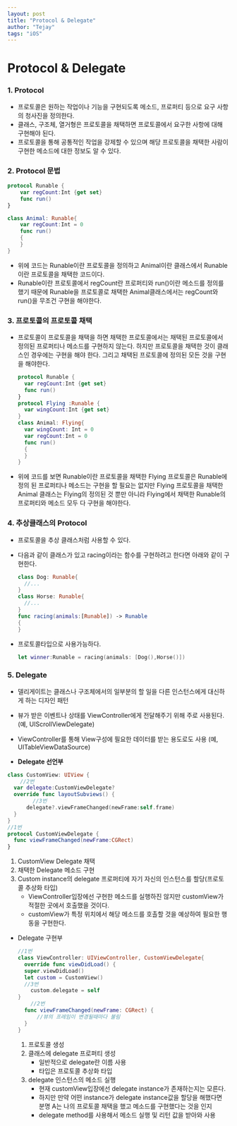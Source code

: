 ```yaml
---
layout: post
title: "Protocol & Delegate"
author: "Tejay"
tags: "iOS"
---
```


# Protocol & Delegate

### 1. Protocol

- 프로토콜은 원하는 작업이나 기능을 구현되도록 메소드, 프로퍼티 등으로 요구 사항의 청사진을 정의한다.
- 클래스, 구조체, 열거형은 프로토콜을 채택하면 프로토콜에서 요구한 사항에 대해 구현해야 된다.
- 프로토콜을 통해 공통적인 작업을 강제할 수 있으며 해당 프로토콜을 채택한 사람이 구현한 메소드에 대한 정보도 알 수 있다.



### 2. Protocol 문법

```swift
protocol Runable {
	var regCount:Int {get set}
	func run()
}

class Animal: Runable{
	var regCount:Int = 0
	func run()
	{
	}
}
```

- 위에 코드는 Runable이란 프로토콜을 정의하고 Animal이란 클래스에서 Runable이란 프로토콜을 채택한 코드이다.
- Runable이란 프로토콜에서 regCount란 프로퍼티와 run()이란 메소드를 정의를 했기 때문에 Runable을 프로토콜로 채택한 Animal클래스에서는 regCount와 run()을 무조건 구현을 해야한다.



### 3. 프로토콜의 프로토콜 채택

- 프로토콜이 프로토콜을 채택을 하면 채택한 프로토콜에서는 채택된 프로토콜에서 정의된 프로퍼티나 메소드를 구현하지 않는다. 하지만 프로토콜을 채택한 것이 클래스인 경우에는  구현을 해야 한다. 그리고 채택된 프로토콜에 정의된 모든 것을 구현을 해야한다.

  ```swift
  protocol Runable {
  	var regCount:Int {get set}
  	func run()
  }
  protocol Flying :Runable {
  	var wingCount:Int {get set}
  }
  class Animal: Flying{
  	var wingCount: Int = 0
  	var regCount:Int = 0
  	func run()
  	{
  	}
  }
  ```

- 위에 코드를 보면 Runable이란 프로토콜을 채택한 Flying 프로토콜은 Runable에 정의 된 프로퍼티나 메소드는 구현을 할 필요는 없지만 Flying 프로토콜을 채택한 Animal 클래스는 Flying의 정의된 것 뿐만 아니라 Flying에서 채택한 Runable의 프로퍼티와 메소드 모두 다 구현을 해야한다.



### 4. 추상클래스의 Protocol

- 프로토콜을 추상 클래스처럼 사용할 수 있다.

- 다음과 같이 클래스가 있고 racing이라는 함수를 구현하려고 한다면 아래와 같이 구현한다.

  ```swift
  class Dog: Runable{
  	//...
  }
  class Horse: Runable{
  	//...
  }
  func racing(animals:[Runable]) -> Runable
  {
  }
  ```

- 프로토콜타입으로 사용가능하다.

  ```swift
  let winner:Runable = racing(animals: [Dog(),Horse()])
  ```



### 5. Delegate

- 델리게이트는 클래스나 구조체에서의 일부분의 할 일을 다른 인스턴스에게 대신하게 하는 디자인 패턴
- 뷰가 받은 이벤트나 상태를 ViewController에게 전달해주기 위해 주로 사용된다. (예, UIScrollViewDelegate)
- ViewController를 통해 View구성에 필요한 데이터를 받는 용도로도 사용 (예, UITableViewDataSource)



-  **Delegate 선언부**

  ```swift
  class CustomView: UIView {
      //2번
  	var delegate:CustomViewDelegate?
  	override func layoutSubviews() {
          //3번
  		delegate?.viewFrameChanged(newFrame:self.frame)
  	}
  }
  //1번
  protocol CustomViewDelegate {
  	func viewFrameChanged(newFrame:CGRect)
  }
  ```

  1. CustomView Delegate 채택
  2. 채택한 Delegate 메소드 구현
  3. Custom instance의 delegate 프로퍼티에 자기 자신의 인스턴스를 할당(프로토콜 추상화 타입)
     - ViewController입장에선 구현한 메소드를 실행하진 않지만 customView가 적절한 곳에서 호출했을 것이다.
     - customView가 특정 위치에서 해당 메소드를 호촐할 것을 예상하여 필요한 행동을 구현한다.

- Delegate 구현부

  ```swift
  //1번
  class ViewController: UIViewController, CustomViewDelegate{
  	override func viewDidLoad() {
  	super.viewDidLoad()
  	let custom = CustomView()
  	//3번
      custom.delegate = self
  }
      //2번
  	func viewFrameChanged(newFrame: CGRect) {
  		//뷰의 프레임이 변경될때마다 불림
  	}
  }
  ```

  1. 프로토콜 생성
  2. 클래스에 delegate 프로퍼티 생성
     - 일반적으로 delegate란 이름 사용
     - 타입은 프로토콜 추상화 타입
  3. delegate 인스턴스의 메소드 실행
     - 현재 customView입장에선 delegate instance가 존재하는지는 모른다.
     - 하지만 만약 어떤 instance가 delegate instance값을 할당을 해했다면 분명 A는 나의 프로토콜 채택을 했고 메소드를 구현했다는 것을 인지
     - delegate method를 사용해서 메소드 실행 및 리턴 값을 받아와 사용

